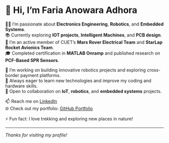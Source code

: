 # 👋 Hi, I’m Faria Anowara Adhora

👩‍💻 I’m passionate about **Electronics Engineering**, **Robotics**, and **Embedded Systems**.  
📚 Currently exploring **IOT projects**, **Intelligent Machines**, and **PCB design**.  
🚀 I’m an active member of CUET’s **Mars Rover Electrical Team** and **StarLap Rocket Avionics Team**.  
🎓 Completed certification in **MATLAB Onramp** and published research on **PCF-Based SPR Sensors**.  

🔭 I’m working on building innovative robotics projects and exploring cross-border payment platforms.  
🌱 Always eager to learn new technologies and improve my coding and hardware skills.  
🤝 Open to collaboration on **IoT**, **robotics**, and **embedded systems** projects.  

📫 Reach me on [LinkedIn](https://www.linkedin.com/in/faria-anowara-adhora)  
🌐 Check out my portfolio: [GitHub Portfolio](https://github.com/adhora7/My-Portfolio)  

⚡ Fun fact: I love trekking and exploring new places in nature!  

---

*Thanks for visiting my profile!*  


